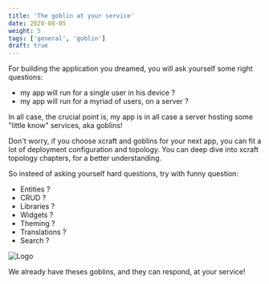 ```yaml
---
title: 'The goblin at your service'
date: 2020-08-05
weight: 5
tags: ['general', 'goblin']
draft: true
---
```


For building the application you dreamed, you will ask yourself some right
questions:

- my app will run for a single user in his device ?
- my app will run for a myriad of users, on a server ?

In all case, the crucial point is, my app is in all case a server hosting some
"little know" services, aka goblins!

Don't worry, if you choose xcraft and goblins for your next app, you can fit a
lot of deployment configuration and topology. You can deep dive into xcraft
topology chapters, for a better understanding.

So insteed of asking yourself hard questions, try with funny question:

- Entities ?
- CRUD ?
- Libraries ?
- Widgets ?
- Theming ?
- Translations ?
- Search ?

![Logo](/img/goblin-blupi.svg?width=500px)

We already have theses goblins, and they can respond, at your service!
